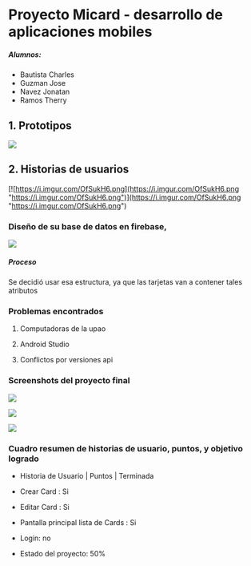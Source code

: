 

# Proyecto Micard - desarrollo de aplicaciones mobiles

##### Alumnos:
* Bautista Charles
* Guzman Jose
* Navez Jonatan
* Ramos Therry

## 1. Prototipos
![](https://i.imgur.com/M3SyVVS.png)


## 2. Historias de usuarios
[![https://i.imgur.com/OfSukH6.png](https://i.imgur.com/OfSukH6.png "https://i.imgur.com/OfSukH6.png")](https://i.imgur.com/OfSukH6.png "https://i.imgur.com/OfSukH6.png")

### Diseño de su base de datos en firebase,

![](https://i.imgur.com/FzUywXv.png)

##### Proceso
Se decidió usar esa estructura, ya que las tarjetas van a contener tales atributos

### Problemas encontrados

1. Computadoras de la upao

2. Android Studio

3. Conflictos por versiones api

### Screenshots del proyecto final

![](https://i.imgur.com/eVoct1F.png)

![](https://i.imgur.com/wtlnzfH.png)

![](https://i.imgur.com/oV4EcUl.png)

### Cuadro resumen de historias de usuario, puntos, y objetivo logrado



* Historia de Usuario | Puntos | Terminada
* Crear Card : Si
* Editar  Card : Si
* Pantalla principal lista de Cards : Si
* Login: no

* Estado del proyecto: 50%